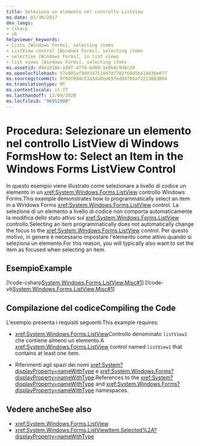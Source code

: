 ```yaml
---
title: Seleziona un elemento nel controllo ListView
ms.date: 03/30/2017
dev_langs:
- csharp
- vb
helpviewer_keywords:
- lists [Windows Forms], selecting items
- ListView control [Windows Forms], selecting items
- selection [Windows Forms], in list views
- list views [Windows Forms], selecting items
ms.assetid: ddea918e-1ddf-47f4-bd09-1e9b4c9d0c39
ms.openlocfilehash: 57e985af9d0347510d7d7782f68d5b414d36e077
ms.sourcegitcommit: 9f6df084c53a3da0ea657ed0d708a72213683084
ms.translationtype: MT
ms.contentlocale: it-IT
ms.lasthandoff: 12/09/2020
ms.locfileid: "96952008"
---
```

# <a name="how-to-select-an-item-in-the-windows-forms-listview-control"></a><span data-ttu-id="0a69f-102">Procedura: Selezionare un elemento nel controllo ListView di Windows Forms</span><span class="sxs-lookup"><span data-stu-id="0a69f-102">How to: Select an Item in the Windows Forms ListView Control</span></span>
<span data-ttu-id="0a69f-103">In questo esempio viene illustrato come selezionare a livello di codice un elemento in un <xref:System.Windows.Forms.ListView> controllo Windows Forms.</span><span class="sxs-lookup"><span data-stu-id="0a69f-103">This example demonstrates how to programmatically select an item in a Windows Forms <xref:System.Windows.Forms.ListView> control.</span></span> <span data-ttu-id="0a69f-104">La selezione di un elemento a livello di codice non comporta automaticamente la modifica dello stato attivo sul <xref:System.Windows.Forms.ListView> controllo.</span><span class="sxs-lookup"><span data-stu-id="0a69f-104">Selecting an item programmatically does not automatically change the focus to the <xref:System.Windows.Forms.ListView> control.</span></span> <span data-ttu-id="0a69f-105">Per questo motivo, in genere è necessario impostare l'elemento come attivo quando si seleziona un elemento.</span><span class="sxs-lookup"><span data-stu-id="0a69f-105">For this reason, you will typically also want to set the item as focused when selecting an item.</span></span>  
  
## <a name="example"></a><span data-ttu-id="0a69f-106">Esempio</span><span class="sxs-lookup"><span data-stu-id="0a69f-106">Example</span></span>  
 [!code-csharp[System.Windows.Forms.ListView.Misc#1](~/samples/snippets/csharp/VS_Snippets_Winforms/System.Windows.Forms.ListView.Misc/CS/form1.cs#1)]
 [!code-vb[System.Windows.Forms.ListView.Misc#1](~/samples/snippets/visualbasic/VS_Snippets_Winforms/System.Windows.Forms.ListView.Misc/VB/form1.vb#1)]  
  
## <a name="compiling-the-code"></a><span data-ttu-id="0a69f-107">Compilazione del codice</span><span class="sxs-lookup"><span data-stu-id="0a69f-107">Compiling the Code</span></span>  
 <span data-ttu-id="0a69f-108">L'esempio presenta i requisiti seguenti:</span><span class="sxs-lookup"><span data-stu-id="0a69f-108">This example requires:</span></span>  
  
- <span data-ttu-id="0a69f-109"><xref:System.Windows.Forms.ListView>Controllo denominato `listView1` che contiene almeno un elemento.</span><span class="sxs-lookup"><span data-stu-id="0a69f-109">A <xref:System.Windows.Forms.ListView> control named `listView1` that contains at least one item.</span></span>  
  
- <span data-ttu-id="0a69f-110">Riferimenti agli spazi dei nomi <xref:System?displayProperty=nameWithType> e <xref:System.Windows.Forms?displayProperty=nameWithType>.</span><span class="sxs-lookup"><span data-stu-id="0a69f-110">References to the <xref:System?displayProperty=nameWithType> and <xref:System.Windows.Forms?displayProperty=nameWithType> namespaces.</span></span>  
  
## <a name="see-also"></a><span data-ttu-id="0a69f-111">Vedere anche</span><span class="sxs-lookup"><span data-stu-id="0a69f-111">See also</span></span>

- <xref:System.Windows.Forms.ListView>
- <xref:System.Windows.Forms.ListViewItem.Selected%2A?displayProperty=nameWithType>

